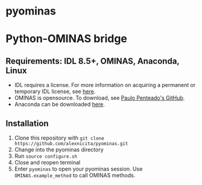 # pyominas
# Python-OMINAS bridge

## Requirements: IDL 8.5+, OMINAS, Anaconda, Linux
- IDL requires a license. For more information on acquiring a permanent or temporary IDL license, see [here](https://www.harrisgeospatial.com/docs/LicensingOptions.html).
- OMINAS is opensource. To download, see [Paulo Penteado's GitHub](https://github.com/ppenteado/ominas).
- Anaconda can be downloaded [here](https://www.continuum.io/downloads).

## Installation
1. Clone this repository with `git clone https://github.com/alexnicita/pyominas.git`
2. Change into the pyominas directory
3. Run `source configure.sh`
4. Close and reopen terminal
5. Enter `pyominas` to open your pyominas session. Use `OMINAS.example_method` to call OMINAS methods.
